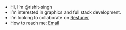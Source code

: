 -  Hi, I’m @rishit-singh
-  I’m interested in graphics and full stack development.
-  I’m looking to collaborate on [Restuner](https://www.github.com/rishit-singh/Restuner.git)
-  How to reach me: [Email](mailto:rsrishitsingh@gmail.com)

<!---
rishit-singh/rishit-singh is a ✨ special ✨ repository because its `README.md` (this file) appears on your GitHub profile.
You can click the Preview link to take a look at your changes.
--->
